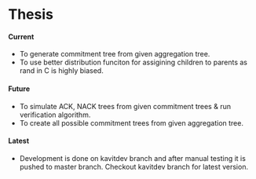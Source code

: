 Thesis
=====

#### Current

* To generate commitment tree from given aggregation tree.
* To use better distribution funciton for assigining children to parents as rand in C is highly biased.

#### Future

* To simulate ACK, NACK trees from given commitment trees & run verification algorithm.
* To create all possible commitment trees from given aggregation tree.

#### Latest

* Development is done on kavitdev branch and after manual testing it is pushed to master branch. Checkout kavitdev branch for latest version.